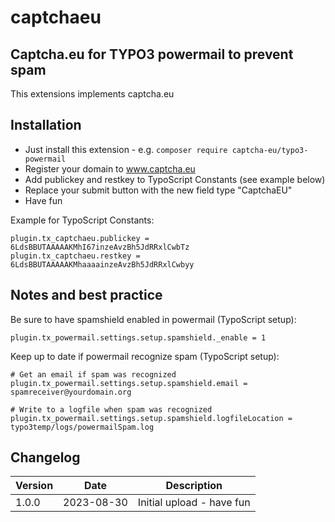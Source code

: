 # captchaeu

## Captcha.eu for TYPO3 powermail to prevent spam

This extensions implements captcha.eu



## Installation

- Just install this extension - e.g. `composer require captcha-eu/typo3-powermail`
- Register your domain to www.captcha.eu
- Add publickey and restkey to TypoScript Constants (see example below)
- Replace your submit button with the new field type "CaptchaEU"
- Have fun

Example for TypoScript Constants:

```
plugin.tx_captchaeu.publickey = 6LdsBBUTAAAAAKMhI67inzeAvzBh5JdRRxlCwbTz
plugin.tx_captchaeu.restkey = 6LdsBBUTAAAAAKMhaaaainzeAvzBh5JdRRxlCwbyy
```

## Notes and best practice

Be sure to have spamshield enabled in powermail (TypoScript setup):


```
plugin.tx_powermail.settings.setup.spamshield._enable = 1
```

Keep up to date if powermail recognize spam (TypoScript setup):

```
# Get an email if spam was recognized
plugin.tx_powermail.settings.setup.spamshield.email = spamreceiver@yourdomain.org

# Write to a logfile when spam was recognized
plugin.tx_powermail.settings.setup.spamshield.logfileLocation = typo3temp/logs/powermailSpam.log
```


## Changelog

| Version | Date       | Description                                                           |
|---------|------------|-----------------------------------------------------------------------|
| 1.0.0   | 2023-08-30 | Initial upload - have fun                                             |
